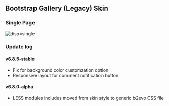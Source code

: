 ## Bootstrap Gallery (Legacy) Skin

### Single Page

![disp=single](skinshot.jpg)

### Update log

#### v6.8.5-stable
- Fix for background color customzation option
- Responsive layout for comment notification button

#### v6.8.0-alpha
- LESS modules includes moved from skin style to generic b2evo CSS file